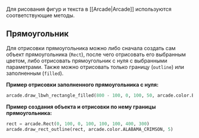 Для рисования фигур и текста в [[Arcade|Arcade]] используются соответствующие методы.

## Прямоугольник

Для отрисовки прямоугольника можно либо сначала создать сам объект прямоугольника (`Rect`), после чего отрисовать его выбранным цветом, либо отрисовать прямоугольник с нуля с выбранными параметрами. Также можно отрисовать только границу (`outline`) или заполненным (`filled`).

**Пример отрисовки заполненного прямоугольника с нуля:**

```Python
arcade.draw_lbwh_rectangle_filled(800 - 100, 0, 100, 50, arcade.color.BABY_BLUE)
```

**Пример создания объекта и отрисовки по нему границы прямоугольника:**

```Python
rect = arcade.Rect(0, 100, 0, 100, 100, 100, 400, 300)
arcade.draw_rect_outline(rect, arcade.color.ALABAMA_CRIMSON, 5)
```

